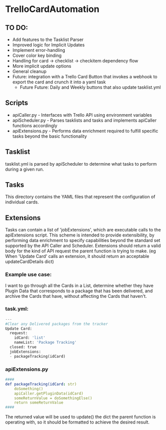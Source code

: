 # TrelloCardAutomation

## TO DO:
* Add features to the Tasklist Parser
* Improved logic for Implicit Updates
* Implement error-handling
* Cover color key binding
* Handling for card -> checklist -> checkitem dependency flow
* More implicit update options
* General cleanup
* Future: integration with a Trello Card Button that invokes a webhook to export the card and crunch it into a yaml task
    * Future Future: Daily and Weekly buttons that also update tasklist.yml

## Scripts
* apiCaller.py - Interfaces with Trello API using environment variables
* apiScheduler.py - Parses tasklists and tasks and implements apiCaller functions accordingly
* apiExtensions.py - Performs data enrichment required to fulfill specific tasks beyond the basic functionality

## Tasklist
tasklist.yml is parsed by apiScheduler to determine what tasks to perform during a given run.

## Tasks
This directory contains the YAML files that represent the configuration of individual cards.

## Extensions
Tasks can contain a list of 'jobExtensions', which are executable calls to the apiExtensions script. This scheme is intended to provide extensibility, by performing data enrichment to specify capabilities beyond the standard set supported by the API Caller and Scheduler.
Extensions should return a valid body for the kind of API request the parent function is trying to make. (eg When 'Update Card' calls an extension, it should return an acceptable updateCardDetails dict)

### Example use case:
I want to go through all the Cards in a List, determine whether they have Plugin Data that corresponds to a package that has been delivered, and archive the Cards that have, without affecting the Cards that haven't.

### task.yml:
```Python
---
#Clear any Delivered packages from the tracker
Update Card:
  request:
    idCard: 'list'              
    nameList: 'Package Tracking'             
  closed: true            
  jobExtensions:
  - packageTracking(idCard)
```

### apiExtensions.py
```yaml
####
def packageTracking(idCard: str)
    doSomething()
    apiCaller.getPluginData(idCard)
    someReturnValue = doSomethingElse()
    return someReturnValue
####
```
The returned value will be used to update() the dict the parent function is operating with, so it should be formatted to achieve the desired result.
